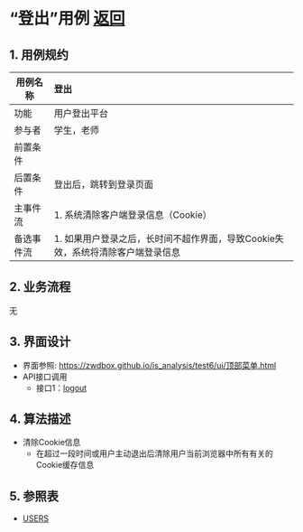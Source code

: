 <!-- markdownlint-disable MD033-->
<!-- 禁止MD033类型的警告 https://www.npmjs.com/package/markdownlint -->

# “登出”用例 [返回](../README.md)

## 1. 用例规约

|用例名称|登出|
|-------|:-------------|
|功能|用户登出平台|
|参与者|学生，老师|
|前置条件| |
|后置条件|登出后，跳转到登录页面|
|主事件流| 1. 系统清除客户端登录信息（Cookie）|
|备选事件流|1. 如果用户登录之后，长时间不超作界面，导致Cookie失效，系统将清除客户端登录信息|

## 2. 业务流程
无

## 3. 界面设计
- 界面参照: https://zwdbox.github.io/is_analysis/test6/ui/顶部菜单.html
- API接口调用
    - 接口1：[logout](../接口/logout.md)

## 4. 算法描述
  - 清除Cookie信息
    - 在超过一段时间或用户主动退出后清除用户当前浏览器中所有有关的Cookie缓存信息
## 5. 参照表
- [USERS](../数据库文件.md/#USERS)

